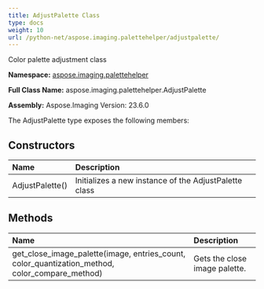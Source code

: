 ```yaml
---
title: AdjustPalette Class
type: docs
weight: 10
url: /python-net/aspose.imaging.palettehelper/adjustpalette/
---
```


Color palette adjustment class

**Namespace:** [aspose.imaging.palettehelper](/imaging/python-net/aspose.imaging.palettehelper/)

**Full Class Name:** aspose.imaging.palettehelper.AdjustPalette

**Assembly:**  Aspose.Imaging Version: 23.6.0

The AdjustPalette type exposes the following members:
## **Constructors**
|**Name**|**Description**|
| :- | :- |
|AdjustPalette()|Initializes a new instance of the AdjustPalette class|
## **Methods**
|**Name**|**Description**|
| :- | :- |
|get_close_image_palette(image, entries_count, color_quantization_method, color_compare_method)|Gets the close image palette.|
